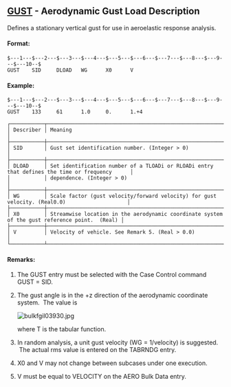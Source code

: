 ## [GUST](https://help.hexagonmi.com/bundle/MSC_Nastran_2022.4/page/Nastran_Combined_Book/qrg/bulkfgil/TOC.GUST.xhtml) - Aerodynamic Gust Load Description

Defines a stationary vertical gust for use in aeroelastic response analysis.

#### Format:

```nastran
$---1---$---2---$---3---$---4---$---5---$---6---$---7---$---8---$---9---$---10--$
GUST    SID     DLOAD   WG      X0      V                                       
```
#### Example:

```nastran
$---1---$---2---$---3---$---4---$---5---$---6---$---7---$---8---$---9---$---10--$
GUST    133     61      1.0     0.      1.+4                                    
```
```text
┌───────────┬───────────────────────────────────────────────────────────────────────────────────────────────┐
│ Describer │ Meaning                                                                                       │
├───────────┼───────────────────────────────────────────────────────────────────────────────────────────────┤
│ SID       │ Gust set identification number. (Integer > 0)                                                 │
├───────────┼───────────────────────────────────────────────────────────────────────────────────────────────┤
│ DLOAD     │ Set identification number of a TLOADi or RLOADi entry that defines the time or frequency      │
│           │ dependence. (Integer > 0)                                                                     │
├───────────┼───────────────────────────────────────────────────────────────────────────────────────────────┤
│ WG        │ Scale factor (gust velocity/forward velocity) for gust velocity. (Real0.0)                    │
├───────────┼───────────────────────────────────────────────────────────────────────────────────────────────┤
│ X0        │ Streamwise location in the aerodynamic coordinate system of the gust reference point.  (Real) │
├───────────┼───────────────────────────────────────────────────────────────────────────────────────────────┤
│ V         │ Velocity of vehicle. See Remark 5. (Real > 0.0)                                               │
└───────────┴───────────────────────────────────────────────────────────────────────────────────────────────┘
```
#### Remarks:

1. The GUST entry must be selected with the Case Control command GUST = SID.

2. The gust angle is in the +z direction of the aerodynamic coordinate system.  The value is

     ![bulkfgil03930.jpg](https://help-be.hexagonmi.com/bundle/MSC_Nastran_2022.4/page/Nastran_Combined_Book/qrg/bulkfgil/../../../assets/bulkfgil03930.jpg?_LANG=enus)  

     where  T  is the tabular function.

3. In random analysis, a unit gust velocity (WG = 1/velocity) is suggested.  The actual rms value is entered on the TABRNDG entry.

4. X0 and V may not change between subcases under one execution.

5. V must be equal to VELOCITY on the AERO Bulk Data entry.


